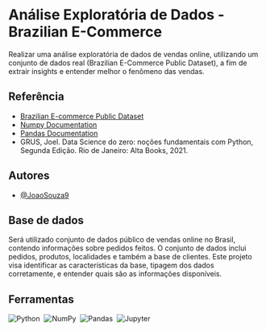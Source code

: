 
# Análise Exploratória de Dados - Brazilian E-Commerce

Realizar uma análise exploratória de dados de vendas online, utilizando um conjunto de dados real (Brazilian E-Commerce Public Dataset), a fim de extrair insights e entender melhor o fenômeno das vendas.


## Referência

 - [Brazilian E-commerce Public Dataset](https://awesomeopensource.com/project/elangosundar/awesome-README-templates)
 - [Numpy Documentation](https://numpy.org/doc/stable/)
 - [Pandas Documentation](https://pandas.pydata.org/docs/)
 - GRUS, Joel. Data Science do zero: noções fundamentais com Python, Segunda Edição. Rio de Janeiro: Alta Books, 2021. 

## Autores

- [@JoaoSouza9](https://github.com/JoaoSouza9)


## Base de dados
Será utilizado conjunto de dados público de vendas online no Brasil, contendo informações sobre pedidos feitos. O conjunto de dados inclui pedidos, produtos, localidades e também a base de clientes. Este projeto visa identificar as características da base, tipagem dos dados corretamente, e entender quais são as informações disponíveis.
## Ferramentas
![Python](https://img.shields.io/badge/Python-14354C?style=for-the-badge&logo=python&logoColor=white)&nbsp;
![NumPy](https://img.shields.io/badge/Numpy-777BB4?style=for-the-badge&logo=numpy&logoColor=white)&nbsp;
![Pandas](https://img.shields.io/badge/Pandas-2C2D72?style=for-the-badge&logo=pandas&logoColor=white)&nbsp;
![Jupyter](https://img.shields.io/badge/Jupyter-F37626.svg?&style=for-the-badge&logo=Jupyter&logoColor=white)&nbsp;
